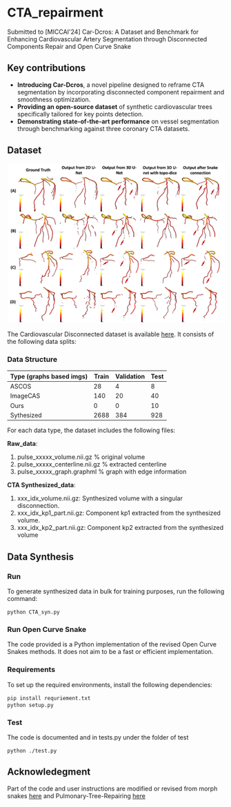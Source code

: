 # CTA_repairment

Submitted to [MICCAI'24] Car-Dcros: A Dataset and Benchmark for Enhancing Cardiovascular Artery Segmentation through Disconnected Components Repair and Open Curve Snake

## Key contributions

- ****Introducing Car-Dcros****, a novel pipeline designed to reframe CTA segmentation by incorporating disconnected component repairment and smoothness optimization.
- ****Providing an open-source dataset**** of synthetic cardiovascular trees specifically tailored for key points detection.
- ****Demonstrating state-of-the-art performance**** on vessel segmentation through benchmarking against three coronary CTA datasets.

## Dataset

![Visualizations of the PTR dataset.](quali_res_1.png)

The Cardiovascular Disconnected dataset is available [here](https://livejohnshopkins-my.sharepoint.com/:f:/g/personal/ywang687_jh_edu/EgyMcSDR0KFLv5H7U8OxV7gBEYWflQcstMSk3vJoedqOag?e=NplTSK). It consists of the following data splits:

### Data Structure

| Type (graphs based imgs) | Train  | Validation | Test  |
| -------------------------| ------ | ---------- | ----- |
| ASCOS                    | 28     | 4          | 8     |
| ImageCAS                 | 140    | 20         | 40    |
| Ours                     | 0      | 0          | 10    |
| Sythesized               | 2688   | 384        | 928   |

For each data type, the dataset includes the following files:

**Raw_data**:

1. pulse_xxxxx_volume.nii.gz  % original volume
2. pulse_xxxxx_centerline.nii.gz  % extracted centerline
3. pulse_xxxxx_graph.graphml  % graph with edge information


**CTA Synthesized_data**:

1. xxx_idx_volume.nii.gz: Synthesized volume with a singular disconnection.
2. xxx_idx_kp1_part.nii.gz: Component kp1 extracted from the synthesized volume.
3. xxx_idx_kp2_part.nii.gz: Component kp2 extracted from the synthesized volume


## Data Synthesis

### Run

To generate synthesized data in bulk for training purposes, run the following command:
```
python CTA_syn.py
```

### Run Open Curve Snake

The code provided is a Python implementation of the revised Open Curve Snakes methods. It does not aim to be a fast or efficient implementation.

### Requirements

To set up the required environments, install the following dependencies:
```
pip install requriement.txt
python setup.py
```

### Test

The code is documented and in tests.py under the folder of test
```
python ./test.py
```

## Acknowledegment
Part of the code and user instructions are modified or revised from morph snakes [here](https://github.com/pmneila/morphsnakes) and Pulmonary-Tree-Repairing [here](https://github.com/M3DV/pulmonary-tree-repairing)



